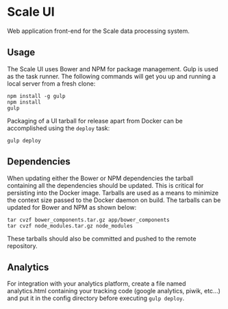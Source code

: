 # Scale UI
Web application front-end for the Scale data processing system.

## Usage

The Scale UI uses Bower and NPM for package management. Gulp is used as the task runner.
The following commands will get you up and running a local server from a fresh clone:

```
npm install -g gulp
npm install
gulp
```

Packaging of a UI tarball for release apart from Docker can be accomplished using the `deploy` task:

```
gulp deploy
```

## Dependencies
When updating either the Bower or NPM dependencies the tarball containing all the dependencies should be updated.
This is critical for persisting into the Docker image. Tarballs are used as a means to minimize the context size passed
to the Docker daemon on build. The tarballs can be updated for Bower and NPM as shown below:

```
tar cvzf bower_components.tar.gz app/bower_components
tar cvzf node_modules.tar.gz node_modules
```

These tarballs should also be committed and pushed to the remote repository.


## Analytics
For integration with your analytics platform, create a file named analytics.html
containing your tracking code (google analytics, piwik, etc...) and put it in
the config directory before executing ```gulp deploy```. 
